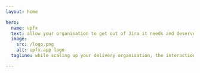 ```yaml
---
layout: home

hero:
  name: upfx
  text: allow your organisation to get out of Jira it needs and deserves... 
  image:
    src: /logo.png
    alt: upfx.app logo
  tagline: while scaling up your delivery organisation, the interactions amongs individuals and teams exponentially increase.... don't let the signal get lost in the noise ....

---
```

